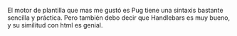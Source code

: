 El motor de plantilla que mas me gustó es Pug tiene una sintaxis bastante sencilla y práctica. Pero también debo decir que Handlebars es muy bueno, y su similitud con html es genial.
